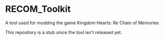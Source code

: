 # RECOM_Toolkit
A tool used for modding the game Kingdom Hearts: Re Chain of Memories

This repository is a stub since the tool isn't released yet.
